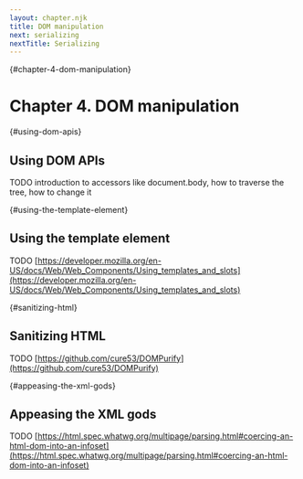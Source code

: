 ```yaml
---
layout: chapter.njk
title: DOM manipulation
next: serializing
nextTitle: Serializing
---
```

{#chapter-4-dom-manipulation}
# Chapter 4. DOM manipulation

{#using-dom-apis}
## Using DOM APIs

TODO introduction to accessors like document.body, how to traverse the tree, how to change it

{#using-the-template-element}
## Using the template element

TODO [https://developer.mozilla.org/en-US/docs/Web/Web_Components/Using_templates_and_slots](https://developer.mozilla.org/en-US/docs/Web/Web_Components/Using_templates_and_slots)

{#sanitizing-html}
## Sanitizing HTML

TODO [https://github.com/cure53/DOMPurify](https://github.com/cure53/DOMPurify)

{#appeasing-the-xml-gods}
## Appeasing the XML gods

TODO [https://html.spec.whatwg.org/multipage/parsing.html#coercing-an-html-dom-into-an-infoset](https://html.spec.whatwg.org/multipage/parsing.html#coercing-an-html-dom-into-an-infoset)
